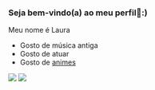 ### Seja bem-vindo(a) ao meu perfil🦄:)

Meu nome é Laura

- Gosto de música antiga
- Gosto de atuar
- Gosto de [animes](https://jornalismorio.espm.br/wp-content/uploads/2021/12/confira-agora-os-25-melhores-animes-que-ja-foram-criados-1.jpg)

![](https://media.tenor.com/NOGjHRHDL_cAAAAC/naruto-uzumaki-naruto.gif)
 ![](https://media.tenor.com/o9DCbD7nSroAAAAC/cardcaptor-sakura-sakura.gif) 
